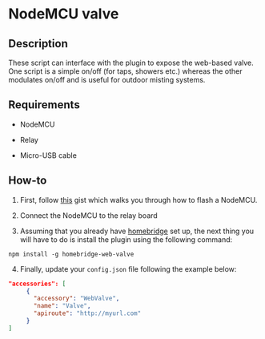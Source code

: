 # NodeMCU valve

## Description

These script can interface with the plugin to expose the web-based valve. One script is a simple on/off (for taps, showers etc.) whereas the other modulates on/off and is useful for outdoor misting systems.

## Requirements

* NodeMCU

* Relay

* Micro-USB cable

## How-to

1. First, follow [this](https://gist.github.com/Tommrodrigues/8d9d3b886936ccea9c21f495755640dd) gist which walks you through how to flash a NodeMCU.

2. Connect the NodeMCU to the relay board

3. Assuming that you already have [homebridge](https://github.com/nfarina/homebridge#installation) set up, the next thing you will have to do is install the plugin using the following command:
```
npm install -g homebridge-web-valve
```

4. Finally, update your `config.json` file following the example below:

```json
"accessories": [
     {
       "accessory": "WebValve",
       "name": "Valve",
       "apiroute": "http://myurl.com"
     }
]
```
